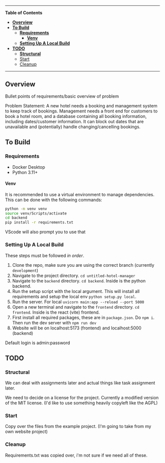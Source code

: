 ---------------------------------------------------------------------------------------------------------------------------------------------------
**Table of Contents**

- [**Overview**](#overview)
- [**To Build**](#to-build)
  - [**Requirements**](#requirements)
    - [**Venv**](#venv)
  - [**Setting Up A Local Build**](#setting-up-a-local-build)
- [**TODO**](#todo)
  - [**Structural**](#structural)
  - [Start](#start)
  - [Cleanup](#cleanup)

---------------------------------------------------------------------------------------------------------------------------------------------------

## **Overview**<a name="overview"></a>

Bullet points of requirements/basic overview of problem

Problem Statement: 
A new hotel needs a booking and management system to keep track of bookings. Management needs a front end for customers to book a hotel room, and a database containing all booking information, including dates/customer information. It can block out dates that are unavailable and (potentially) handle changing/cancelling bookings.

## **To Build**<a name="to-build"></a>

### **Requirements**<a name="requirements"></a>

- Docker Desktop
- Python 3.11+

#### **Venv**

It is recommended to use a virtual environment to manage dependencies. This can be done with the following commands:

```bash
python -m venv venv
source venv/Scripts/activate
cd backend
pip install -r requirements.txt
```

VScode will also prompt you to use that

### **Setting Up A Local Build**<a name="setting-up-a-local-build"></a>

These steps must be followed _in order_.

1. Clone the repo, make sure you are using the correct branch (currently `development`)
2. Navigate to the project directory. `cd untitled-hotel-manager`
3. Navigate to the `backend` directory. `cd backend`. Inside is the python backend.
4. Run the setup script with the local argument. This will install all requirements and setup the local env `python setup.py local`.
5. Run the server. For local `uvicorn main:app --reload --port 5000`
6. Open a new terminal and navigate to the `frontend` directory. `cd frontend`. Inside is the react (vite) frontend.
7. First install all required packages, these are in `package.json`. Do `npm i`. Then run the dev server with `npm run dev`
8. Website will be on localhost:5173 (frontend) and localhost:5000 (backend)

Default login is admin:password

## **TODO**<a name="todo"></a>

### **Structural**<a name="structural"></a>

We can deal with assignments later and actual things like task assignment later.

We need to decide on a license for the project. Currently a modified version of the MIT license. (I'd like to use something heavily copyleft like the AGPL)

### Start<a name="start"></a>

Copy over the files from the example project. (I'm going to take from my own website project)

### Cleanup<a name="cleanup"></a>

Requirements.txt was copied over, i'm not sure if we need all of these.
